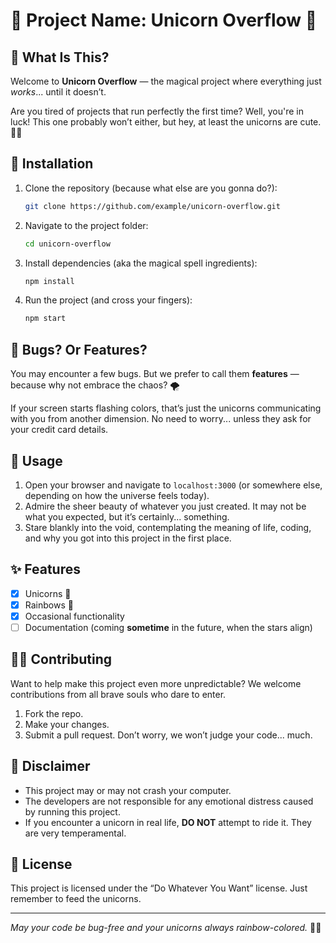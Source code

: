 # 🦄 Project Name: **Unicorn Overflow** 🦄

## 🧐 What Is This?

Welcome to **Unicorn Overflow** — the magical project where everything just *works*... until it doesn’t. 

Are you tired of projects that run perfectly the first time? Well, you're in luck! This one probably won’t either, but hey, at least the unicorns are cute. 🦄✨

## 🔧 Installation

1. Clone the repository (because what else are you gonna do?):
    ```bash
    git clone https://github.com/example/unicorn-overflow.git
    ```
   
2. Navigate to the project folder:
    ```bash
    cd unicorn-overflow
    ```

3. Install dependencies (aka the magical spell ingredients):
    ```bash
    npm install
    ```

4. Run the project (and cross your fingers):
    ```bash
    npm start
    ```

## 🐛 Bugs? Or Features?

You may encounter a few bugs. But we prefer to call them **features** — because why not embrace the chaos? 🌪️

If your screen starts flashing colors, that’s just the unicorns communicating with you from another dimension. No need to worry... unless they ask for your credit card details.

## 🤖 Usage

1. Open your browser and navigate to `localhost:3000` (or somewhere else, depending on how the universe feels today).
2. Admire the sheer beauty of whatever you just created. It may not be what you expected, but it’s certainly... something.
3. Stare blankly into the void, contemplating the meaning of life, coding, and why you got into this project in the first place.

## ✨ Features

- [x] Unicorns 🦄
- [x] Rainbows 🌈
- [x] Occasional functionality
- [ ] Documentation (coming **sometime** in the future, when the stars align)

## 👩‍💻 Contributing

Want to help make this project even more unpredictable? We welcome contributions from all brave souls who dare to enter. 

1. Fork the repo.
2. Make your changes.
3. Submit a pull request. Don’t worry, we won’t judge your code... much.

## 🚨 Disclaimer

- This project may or may not crash your computer.
- The developers are not responsible for any emotional distress caused by running this project.
- If you encounter a unicorn in real life, **DO NOT** attempt to ride it. They are very temperamental.

## 📜 License

This project is licensed under the “Do Whatever You Want” license. Just remember to feed the unicorns.

---

*May your code be bug-free and your unicorns always rainbow-colored.* 🌈🦄
